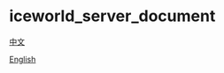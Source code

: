 # iceworld_server_document


<a href="https://github.com/xyz8808/iceworld_server_document/blob/main/README_Chinese.md">中文</a>


<a href="https://github.com/xyz8808/iceworld_server_document/blob/main/README_English.md">English</a>
